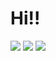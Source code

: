 # Hi!!
<img src="https://img.shields.io/badge/React-3DDC84?style=flat-square&logo=React&logoColor=white"/>
<img src="https://img.shields.io/badge/Node-1DDC84?style=flat-square&logo=Node&logoColor=white"/>
<img src="https://img.shields.io/badge/AntDesign-EF443B?style=flat-square&logo=AntDesign&logoColor=white"/>
